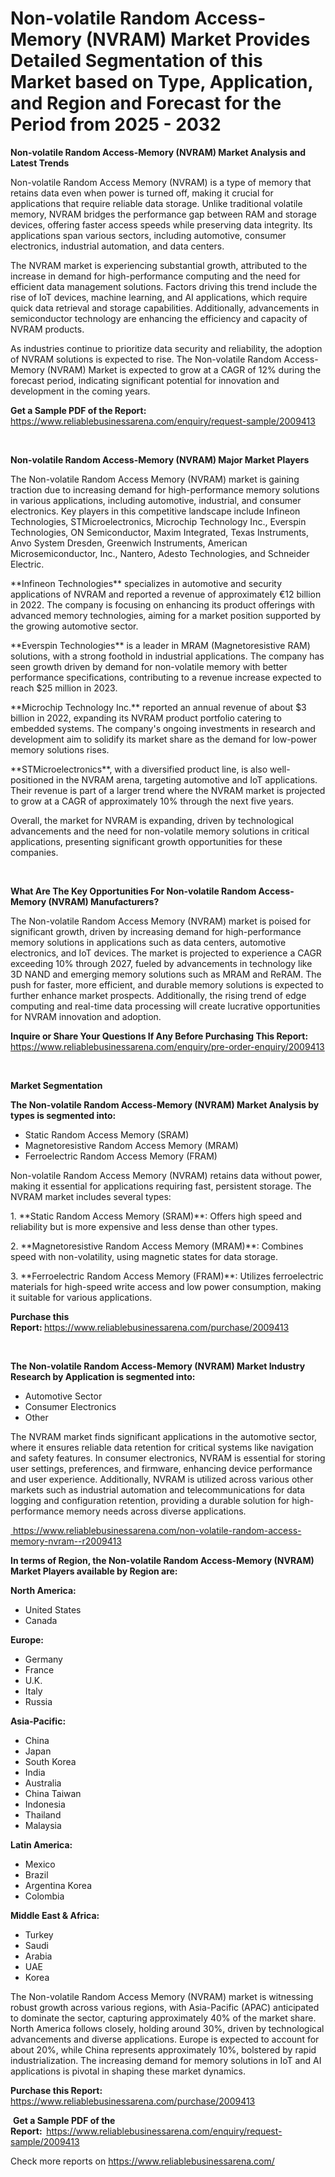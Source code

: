 <p><h1>Non-volatile Random Access-Memory (NVRAM) Market Provides Detailed Segmentation of this Market based on Type, Application, and Region and Forecast for the Period from 2025 - 2032</h1></p><p><strong>Non-volatile Random Access-Memory (NVRAM) Market Analysis and Latest Trends</strong></p>
<p><p>Non-volatile Random Access Memory (NVRAM) is a type of memory that retains data even when power is turned off, making it crucial for applications that require reliable data storage. Unlike traditional volatile memory, NVRAM bridges the performance gap between RAM and storage devices, offering faster access speeds while preserving data integrity. Its applications span various sectors, including automotive, consumer electronics, industrial automation, and data centers.</p><p>The NVRAM market is experiencing substantial growth, attributed to the increase in demand for high-performance computing and the need for efficient data management solutions. Factors driving this trend include the rise of IoT devices, machine learning, and AI applications, which require quick data retrieval and storage capabilities. Additionally, advancements in semiconductor technology are enhancing the efficiency and capacity of NVRAM products.</p><p>As industries continue to prioritize data security and reliability, the adoption of NVRAM solutions is expected to rise. The Non-volatile Random Access-Memory (NVRAM) Market is expected to grow at a CAGR of 12% during the forecast period, indicating significant potential for innovation and development in the coming years.</p></p>
<p><strong>Get a Sample PDF of the Report:&nbsp;</strong> <a href="https://www.reliablebusinessarena.com/enquiry/request-sample/2009413?utm_campaign=2532&utm_medium=2&utm_source=Github&utm_content=ia&utm_term=07042025&utm_id=non-volatile-random-access-memory-nvram">https://www.reliablebusinessarena.com/enquiry/request-sample/2009413</a></p>
<p>&nbsp;</p>
<p><strong>Non-volatile Random Access-Memory (NVRAM) Major Market Players</strong></p>
<p><p>The Non-volatile Random Access Memory (NVRAM) market is gaining traction due to increasing demand for high-performance memory solutions in various applications, including automotive, industrial, and consumer electronics. Key players in this competitive landscape include Infineon Technologies, STMicroelectronics, Microchip Technology Inc., Everspin Technologies, ON Semiconductor, Maxim Integrated, Texas Instruments, Anvo System Dresden, Greenwich Instruments, American Microsemiconductor, Inc., Nantero, Adesto Technologies, and Schneider Electric.</p><p>**Infineon Technologies** specializes in automotive and security applications of NVRAM and reported a revenue of approximately €12 billion in 2022. The company is focusing on enhancing its product offerings with advanced memory technologies, aiming for a market position supported by the growing automotive sector.</p><p>**Everspin Technologies** is a leader in MRAM (Magnetoresistive RAM) solutions, with a strong foothold in industrial applications. The company has seen growth driven by demand for non-volatile memory with better performance specifications, contributing to a revenue increase expected to reach $25 million in 2023.</p><p>**Microchip Technology Inc.** reported an annual revenue of about $3 billion in 2022, expanding its NVRAM product portfolio catering to embedded systems. The company's ongoing investments in research and development aim to solidify its market share as the demand for low-power memory solutions rises.</p><p>**STMicroelectronics**, with a diversified product line, is also well-positioned in the NVRAM arena, targeting automotive and IoT applications. Their revenue is part of a larger trend where the NVRAM market is projected to grow at a CAGR of approximately 10% through the next five years.</p><p>Overall, the market for NVRAM is expanding, driven by technological advancements and the need for non-volatile memory solutions in critical applications, presenting significant growth opportunities for these companies.</p></p>
<p>&nbsp;</p>
<p><strong>What Are The Key Opportunities For Non-volatile Random Access-Memory (NVRAM) Manufacturers?</strong></p>
<p><p>The Non-volatile Random Access Memory (NVRAM) market is poised for significant growth, driven by increasing demand for high-performance memory solutions in applications such as data centers, automotive electronics, and IoT devices. The market is projected to experience a CAGR exceeding 10% through 2027, fueled by advancements in technology like 3D NAND and emerging memory solutions such as MRAM and ReRAM. The push for faster, more efficient, and durable memory solutions is expected to further enhance market prospects. Additionally, the rising trend of edge computing and real-time data processing will create lucrative opportunities for NVRAM innovation and adoption.</p></p>
<p><strong>Inquire or Share Your Questions If Any Before Purchasing This Report:</strong> <a href="https://www.reliablebusinessarena.com/enquiry/pre-order-enquiry/2009413?utm_campaign=2532&utm_medium=2&utm_source=Github&utm_content=ia&utm_term=07042025&utm_id=non-volatile-random-access-memory-nvram">https://www.reliablebusinessarena.com/enquiry/pre-order-enquiry/2009413</a></p>
<p>&nbsp;</p>
<p><strong>Market Segmentation</strong></p>
<p><strong>The Non-volatile Random Access-Memory (NVRAM) Market Analysis by types is segmented into:</strong></p>
<p><ul><li>Static Random Access Memory (SRAM)</li><li>Magnetoresistive Random Access Memory (MRAM)</li><li>Ferroelectric Random Access Memory (FRAM)</li></ul></p>
<p><p>Non-volatile Random Access Memory (NVRAM) retains data without power, making it essential for applications requiring fast, persistent storage. The NVRAM market includes several types: </p><p>1. **Static Random Access Memory (SRAM)**: Offers high speed and reliability but is more expensive and less dense than other types.</p><p>2. **Magnetoresistive Random Access Memory (MRAM)**: Combines speed with non-volatility, using magnetic states for data storage.</p><p>3. **Ferroelectric Random Access Memory (FRAM)**: Utilizes ferroelectric materials for high-speed write access and low power consumption, making it suitable for various applications.</p></p>
<p><strong>Purchase this Report:&nbsp;</strong><a href="https://www.reliablebusinessarena.com/purchase/2009413?utm_campaign=2532&utm_medium=2&utm_source=Github&utm_content=ia&utm_term=07042025&utm_id=non-volatile-random-access-memory-nvram">https://www.reliablebusinessarena.com/purchase/2009413</a></p>
<p>&nbsp;</p>
<p><strong>The Non-volatile Random Access-Memory (NVRAM) Market Industry Research by Application is segmented into:</strong></p>
<p><ul><li>Automotive Sector</li><li>Consumer Electronics</li><li>Other</li></ul></p>
<p><p>The NVRAM market finds significant applications in the automotive sector, where it ensures reliable data retention for critical systems like navigation and safety features. In consumer electronics, NVRAM is essential for storing user settings, preferences, and firmware, enhancing device performance and user experience. Additionally, NVRAM is utilized across various other markets such as industrial automation and telecommunications for data logging and configuration retention, providing a durable solution for high-performance memory needs across diverse applications.</p></p>
<p><a href="https://www.reliablebusinessarena.com/non-volatile-random-access-memory-nvram--r2009413?utm_campaign=2532&utm_medium=2&utm_source=Github&utm_content=ia&utm_term=07042025&utm_id=non-volatile-random-access-memory-nvram">&nbsp;https://www.reliablebusinessarena.com/non-volatile-random-access-memory-nvram--r2009413</a></p>
<p><strong>In terms of Region, the Non-volatile Random Access-Memory (NVRAM) Market Players available by Region are:</strong></p>
<p>
    <p> <strong> North America: </strong>
        <ul>
            <li>United States</li>
            <li>Canada</li>
        </ul>
        </p> 
    <p> <strong> Europe: </strong>
        <ul>
            <li>Germany</li>
            <li>France</li>
            <li>U.K.</li>
            <li>Italy</li>
            <li>Russia</li>
        </ul>
        </p> 
    <p> <strong> Asia-Pacific: </strong>
        <ul>
            <li>China</li>
            <li>Japan</li>
            <li>South Korea</li>
            <li>India</li>
            <li>Australia</li>
            <li>China Taiwan</li>
            <li>Indonesia</li>
            <li>Thailand</li>
            <li>Malaysia</li>
        </ul>
        </p> 
    <p> <strong> Latin America: </strong>
        <ul>
            <li>Mexico</li>
            <li>Brazil</li>
            <li>Argentina Korea</li>
            <li>Colombia</li>
        </ul>
        </p> 
    <p> <strong> Middle East & Africa: </strong>
        <ul>
            <li>Turkey</li>
            <li>Saudi</li>
            <li>Arabia</li>
            <li>UAE</li>
            <li>Korea</li>
        </ul>
    </p>
    </p>
<p><p>The Non-volatile Random Access Memory (NVRAM) market is witnessing robust growth across various regions, with Asia-Pacific (APAC) anticipated to dominate the sector, capturing approximately 40% of the market share. North America follows closely, holding around 30%, driven by technological advancements and diverse applications. Europe is expected to account for about 20%, while China represents approximately 10%, bolstered by rapid industrialization. The increasing demand for memory solutions in IoT and AI applications is pivotal in shaping these market dynamics.</p></p>
<p><strong>Purchase this Report: </strong><a href="https://www.reliablebusinessarena.com/purchase/2009413?utm_campaign=2532&utm_medium=2&utm_source=Github&utm_content=ia&utm_term=07042025&utm_id=non-volatile-random-access-memory-nvram">https://www.reliablebusinessarena.com/purchase/2009413</a></p>
<p>&nbsp;<strong>Get a Sample PDF of the Report:&nbsp;&nbsp;</strong><a href="https://www.reliablebusinessarena.com/enquiry/request-sample/2009413?utm_campaign=2532&utm_medium=2&utm_source=Github&utm_content=ia&utm_term=07042025&utm_id=non-volatile-random-access-memory-nvram">https://www.reliablebusinessarena.com/enquiry/request-sample/2009413</a></p>
<p><strong></strong></p>
<p>Check more reports on <a href="https://www.reliablebusinessarena.com/?utm_campaign=2532&utm_medium=2&utm_source=Github&utm_content=ia&utm_term=07042025&utm_id=non-volatile-random-access-memory-nvram">https://www.reliablebusinessarena.com/</a></p>